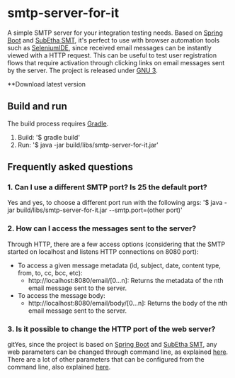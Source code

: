 # smtp-server-for-it

A simple SMTP server for your integration testing needs. Based on [Spring Boot](http://projects.spring.io/spring-boot/) and [SubEtha SMT](https://code.google.com/p/subethasmtp/), it's perfect to use with browser automation tools such as [SeleniumIDE](http://docs.seleniumhq.org/), since received email messages can be instantly viewed with a HTTP request. This can be useful to test user registration flows that require activation through clicking links on email messages sent by the server. The project is released under [GNU 3](LICENSE).
 
**Download latest version

## Build and run

The build process requires [Gradle](http://www.gradle.org/).

1. Build:
    '$ gradle build'
2. Run:
    '$ java -jar build/libs/smtp-server-for-it.jar'

## Frequently asked questions

### 1. Can I use a different SMTP port? Is 25 the default port?

Yes and yes, to choose a different port run with the following args:
    '$ java -jar build/libs/smtp-server-for-it.jar --smtp.port=(other port)' 
    
### 2. How can I access the messages sent to the server?

Through HTTP, there are a few access options (considering that the SMTP started on localhost and listens HTTP connections on 8080 port):
- To access a given message metadata (id, subject, date, content type, from, to, cc, bcc, etc):
    - http://localhost:8080/email/\[0...n\]: Returns the metadata of the nth email message sent to the server.
- To access the message body:
    - http://localhost:8080/email/body/\[0...n\]: Returns the body of the nth email message sent to the server.
        
### 3. Is it possible to change the HTTP port of the web server?

gitYes, since the project is based on [Spring Boot](http://projects.spring.io/spring-boot/) and [SubEtha SMT](https://code.google.com/p/subethasmtp/), any web parameters can be changed through command line, as explained [here](docs.spring.io/spring-boot/docs/current/reference/html/boot-features-external-config.html#boot-features-external-config-command-line-args). There are a lot of other parameters that can be configured from the command line, also explained [here](http://docs.spring.io/spring-boot/docs/current/reference/html/common-application-properties.html).
 
 

